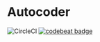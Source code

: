 # Autocoder

![CircleCI](https://circleci.com/gh/michaelmelanson/autocoder.svg?style=svg&circle-token=8ed95331edc5e5af4c1c034173fb86c8309b1948)
[![codebeat badge](https://codebeat.co/badges/c00f7c9f-66d5-4429-a7f8-453002decfb9)](https://codebeat.co/projects/github-com-michaelmelanson-autocoder)